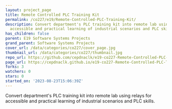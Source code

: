 ```yaml
---
layout: project_page
title: Remote Controlled PLC Training Kit
permalink: /co227/e19/Remote-Controlled-PLC-Training-Kit/
description: Convert department's PLC training kit into remote lab using relays for
  accessible and practical learning of industrial scenarios and PLC skills.
has_children: false
parent: E19 Software Systems Projects
grand_parent: Software Systems Projects
cover_url: /data/categories/co227/cover_page.jpg
thumbnail_url: /data/categories/co227/thumbnail.jpg
repo_url: https://github.com/cepdnaclk/e19-co227-Remote-Controlled-PLC-Training-Kit
page_url: https://cepdnaclk.github.io/e19-co227-Remote-Controlled-PLC-Training-Kit
forks: 3
watchers: 0
stars: 0
started_on: '2023-08-23T15:06:39Z'
---
```


Convert department's PLC training kit into remote lab using relays for accessible and practical learning of industrial scenarios and PLC skills.